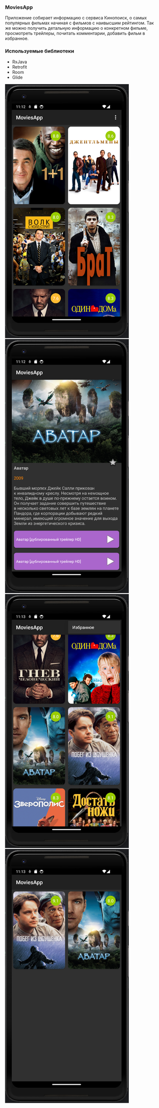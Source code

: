 ### MoviesApp 
Приложение собирает информацию с сервиса Кинопоиск,
о самых популярных фильмах начиная с фильмов с наивысшим рейтингом.
Так же можно получить детальную информацию о конкретном фильме, 
просмотреть трейлеры, почитать комментарии, добавить фильм в избранное.

### Используемые библиотеки 
- RxJava 
- Retrofit 
- Room
- Glide

![Снимок экрана от 2023-12-07 11-12-58.png](files%2F%D0%A1%D0%BD%D0%B8%D0%BC%D0%BE%D0%BA%20%D1%8D%D0%BA%D1%80%D0%B0%D0%BD%D0%B0%20%D0%BE%D1%82%202023-12-07%2011-12-58.png)
![Снимок экрана от 2023-12-07 11-13-17.png](files%2F%D0%A1%D0%BD%D0%B8%D0%BC%D0%BE%D0%BA%20%D1%8D%D0%BA%D1%80%D0%B0%D0%BD%D0%B0%20%D0%BE%D1%82%202023-12-07%2011-13-17.png)
![Снимок экрана от 2023-12-07 11-14-04.png](files%2F%D0%A1%D0%BD%D0%B8%D0%BC%D0%BE%D0%BA%20%D1%8D%D0%BA%D1%80%D0%B0%D0%BD%D0%B0%20%D0%BE%D1%82%202023-12-07%2011-14-04.png)
![Снимок экрана от 2023-12-07 11-14-08.png](files%2F%D0%A1%D0%BD%D0%B8%D0%BC%D0%BE%D0%BA%20%D1%8D%D0%BA%D1%80%D0%B0%D0%BD%D0%B0%20%D0%BE%D1%82%202023-12-07%2011-14-08.png)
